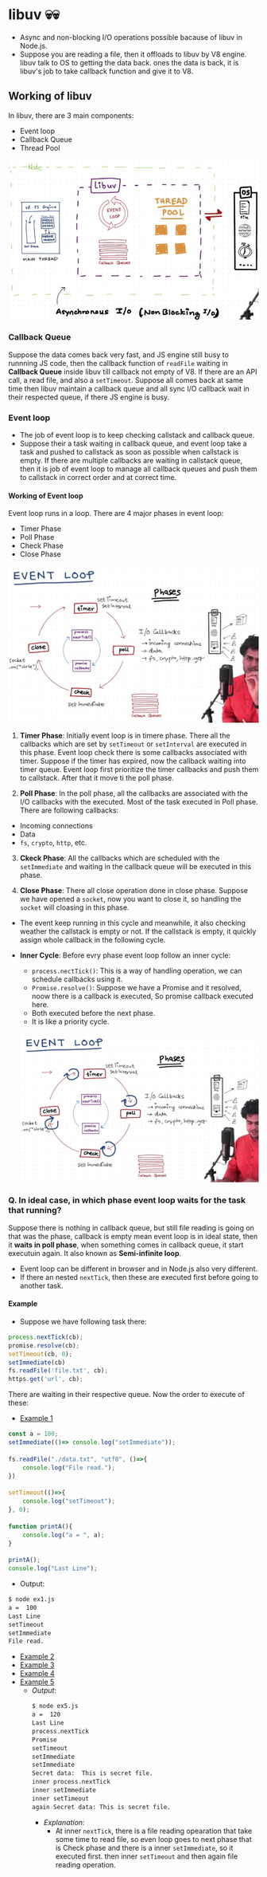 # libuv 💀💀
- Async and non-blocking I/O operations possible bacause of libuv in Node.js.
- Suppose you are reading a file, then it offloads to libuv by V8 engine. libuv talk to OS to getting the data back. ones the data is back, it is libuv's job to take callback function and give it to V8.

## Working of libuv
In libuv, there are 3 main components:
- Event loop
- Callback Queue
- Thread Pool

![libuv](./images/libuv-arch.png)

### Callback Queue
Suppose the data comes back very fast, and JS engine still busy to runnning JS code, then the callback function of `readFile` waiting in **Callback Queue** inside libuv till callback not empty of V8. If there are an API call, a read file, and also a `setTimeout`. Suppose all comes back at same time then libuv maintain a callback queue and all sync I/O callback wait in their respected queue, if there JS engine is busy.

### Event loop
- The job of event loop is to keep checking callstack and callback queue.
- Suppose their a task waiting in callback queue, and event loop take a task and pushed to callstack as soon as possible when callstack is empty. If there are multiple callbacks are waiting in callstack queue, then it is job of event loop to manage all callback queues and push them to callstack in correct order and at correct time.

#### Working of Event loop
Event loop runs in a loop. There are 4 major phases in event loop:
- Timer Phase
- Poll Phase
- Check Phase
- Close Phase

![Event Loop](./images/event-loop-working.png)

1. **Timer Phase**: Initially event loop is in timere phase. There all the callbacks which are set by `setTimeout` or `setInterval` are executed in this phase. Event loop check there is some callbacks associated with timer. Suppose if the timer has expired, now the callback waiting into timer queue. Event loop first prioritize the timer callbacks and push them to callstack. After that it move ti the poll phase.

2. **Poll Phase**: In the poll phase, all the callbacks are associated with the I/O callbacks with the executed. Most of the task executed in Poll phase. There are following callbacks:
- Incoming connections
- Data
- `fs`, `crypto`, `http`, etc.

3. **Ckeck Phase**: All the callbacks which are scheduled with the `setImmediate` and waiting in the callback queue will be executed in this phase.

4. **Close Phase**: There all close operation done in close phase. Suppose we have opened a `socket`, now you want to close it, so handling the `socket` will cloasing in this phase.

- The event keep running in this cycle and meanwhile, it also checking weather the callstack is empty or not. If the callstack is empty, it quickly assign whole callback in the following cycle.

- **Inner Cycle**: Before evry phase event loop follow an inner cycle:
    - `process.nectTick()`: This is a way of handling operation, we can schedule callbacks using it.
    - `Promise.resolve()`: Suppose we have a Promise and it resolved, noow there is a callback is executed, So promise callback executed here.
    - Both executed before the next phase.
    - It is like a priority cycle.

    ![Inner Cycle](./images/inner-cycles.png)

### Q. In ideal case, in which phase event loop waits for the  task that running?
Suppose there is nothing in callback queue, but still file reading is going on that was the phase, callback is empty mean event loop is in ideal state, then it **waits in poll phase**, when something comes in callback queue, it start executuin again. It also known as **Semi-infinite loop**.
- Event loop can be different in browser and in Node.js also very different.
- If there an nested `nextTick`, then these are executed first before going to another task.

#### Example
- Suppose we have following task there:
```js
process.nextTick(cb);
promise.resolve(cb);
setTimeout(cb, 0);
setImmediate(cb)
fs.readFile('file.txt', cb);
https.get('url', cb);
```
There are waiting in their respective queue. Now the order to execute of these:

- [Example 1](./ex1.js)

```js
const a = 100;
setImmediate(()=> console.log("setImmediate"));

fs.readFile("./data.txt", "utf8", ()=>{
    console.log("File read.");
})

setTimeout(()=>{
    console.log("setTimeout");   
}, 0);

function printA(){
    console.log("a = ", a);
}

printA();
console.log("Last Line");
```
- Output:
```bash
$ node ex1.js
a =  100
Last Line
setTimeout
setImmediate
File read.
```
- [Example 2](./ex2.js)
- [Example 3](./ex3.js)
- [Example 4](./ex4.js)
- [Example 5](./ex5.js)
  - *Output*:
    ```bash
    $ node ex5.js
    a =  120
    Last Line
    process.nextTick
    Promise
    setTimeout
    setImmediate
    setImmediate
    Secret data:  This is secret file.
    inner process.nextTick
    inner setImmediate
    inner setTimeout
    again Secret data: This is secret file.
    ```
    - *Explanation*:
      - At inner `nextTick`, there is a file reading opearation that take some time to read file, so even loop goes to next phase that is Check phase and there is a inner `setImmediate`, so it executed first. then inner `setTimeout` and then again file reading operation.


